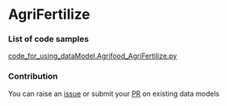 # AgriFertilize

### List of code samples 

<!-- 50-List of code -->

<!-- [code entry](link) -->
[code_for_using_dataModel.Agrifood_AgriFertilize.py](https://github.com/smart-data-models/dataModel.Agrifood/blob/master/AgriFertilize/code/code_for_using_dataModel.Agrifood_AgriFertilize.py)


<!-- /50-List of code -->

### Contribution
You can raise an [issue](https://github.com/smart-data-models/dataModel.Agrifood/issues) or submit your [PR](https://github.com/smart-data-models/dataModel.Agrifood/pulls) on existing data models
